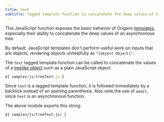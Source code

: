 ```yaml
---
title: text
subtitle: Tagged template function to concatenate the deep values of trees
---
```


This JavaScript function exposes the basic behavior of Origami [templates](/language/templates.html), especially their ability to concatenate the deep values of an asynchronous tree.

By default, JavaScript templates don't perform useful work on inputs that are objects, rendering objects unhelpfully as `"[object Object]"`.

The `text` tagged template function can be called to concatenate the values of a [treelike object](treelike.html) such as a plain JavaScript object:

```js
${ samples/js/treeText.js }
```

Since `text` is a tagged template function, it is followed immediately by a backtick instead of an opening parenthesis. Also note the use of `await`, since `text` is an asynchronous function.

The above module exports this string:

```
${ samples/js/treeText.js/ }

```
